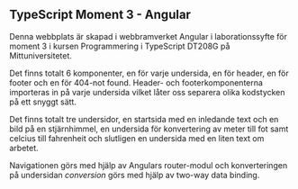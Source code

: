 ## TypeScript Moment 3 - Angular
Denna webbplats är skapad i webbramverket Angular i laborationssyfte för moment 3 i kursen Programmering i TypeScript DT208G på Mittuniversitetet.

Det finns totalt 6 komponenter, en för varje undersida, en för header, en för footer och en för 404-not found. Header- och footerkomponenterna importeras in på varje undersida vilket låter oss separera olika kodstycken på ett snyggt sätt.

Det finns totalt tre undersidor, en startsida med en inledande text och en bild på en stjärnhimmel, en undersida för konvertering av meter till fot samt celcius till fahrenheit och slutligen en undersida med en liten text om arbetet.

Navigationen görs med hjälp av Angulars router-modul och konverteringen på undersidan <i>conversion</i> görs med hjälp av two-way data binding.
